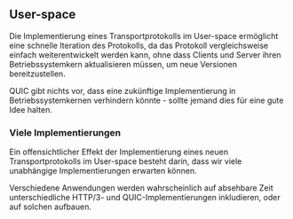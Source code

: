 ## User-space

Die Implementierung eines Transportprotokolls im User-space ermöglicht eine schnelle Iteration des Protokolls, da das Protokoll vergleichsweise einfach weiterentwickelt werden kann, ohne dass Clients und Server ihren Betriebssystemkern aktualisieren müssen, um neue Versionen bereitzustellen.

QUIC gibt nichts vor, dass eine zukünftige Implementierung in Betriebssystemkernen verhindern könnte - sollte jemand dies für eine gute Idee halten.

### Viele Implementierungen

Ein offensichtlicher Effekt der Implementierung eines neuen Transportprotokolls im User-space besteht darin, dass wir viele unabhängige Implementierungen erwarten können.

Verschiedene Anwendungen werden wahrscheinlich auf absehbare Zeit unterschiedliche HTTP/3- und QUIC-Implementierungen inkludieren, oder auf solchen aufbauen.